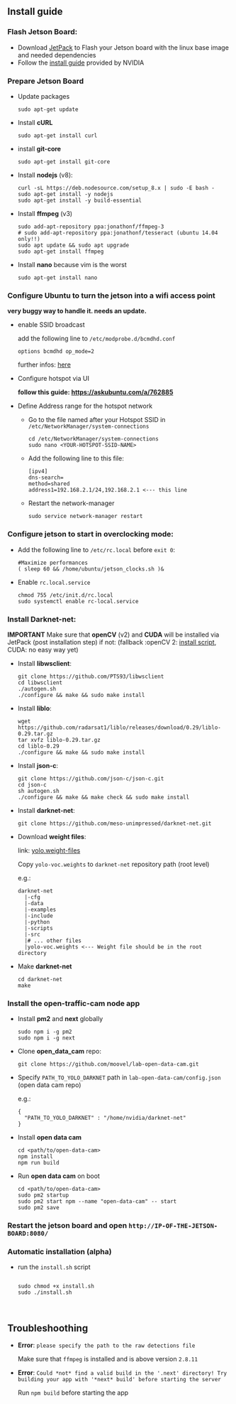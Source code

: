 ## Install guide

### Flash Jetson Board:

- Download [JetPack](https://developer.nvidia.com/embedded/downloads#?search=jetpack%203.1) to Flash your Jetson board with the linux base image and needed dependencies
- Follow the [install guide](http://docs.nvidia.com/jetpack-l4t/3.1/index.html#developertools/mobile/jetpack/l4t/3.1/jetpack_l4t_install.htm) provided by NVIDIA
### Prepare Jetson Board

- Update packages

  ```
  sudo apt-get update
  ```

- Install __cURL__

  ```
  sudo apt-get install curl
  ```

- install __git-core__

  ```
  sudo apt-get install git-core
  ```

- Install __nodejs__ (v8):

  ```
  curl -sL https://deb.nodesource.com/setup_8.x | sudo -E bash -
  sudo apt-get install -y nodejs
  sudo apt-get install -y build-essential
  ```

- Install __ffmpeg__ (v3)

  ```
  sudo add-apt-repository ppa:jonathonf/ffmpeg-3
  # sudo add-apt-repository ppa:jonathonf/tesseract (ubuntu 14.04 only!!)
  sudo apt update && sudo apt upgrade
  sudo apt-get install ffmpeg
  ```

- Install __nano__ because vim is the worst

  ```
  sudo apt-get install nano
  ```

### Configure Ubuntu to turn the jetson into a wifi access point

__very buggy way to handle it. needs an update.__

- enable SSID broadcast 

  add the following line to `/etc/modprobe.d/bcmdhd.conf`

  ```
  options bcmdhd op_mode=2
  ```

  further infos: [here](https://devtalk.nvidia.com/default/topic/910608/jetson-tx1/setting-up-wifi-access-point-on-tx1/post/4786912/#4786912)

- Configure hotspot via UI 

  __follow this guide: <https://askubuntu.com/a/762885>__

- Define Address range for the hotspot network

  - Go to the file named after your Hotspot SSID in `/etc/NetworkManager/system-connections`

    ```
    cd /etc/NetworkManager/system-connections
    sudo nano <YOUR-HOTSPOT-SSID-NAME>
    ```

  - Add the following line to this file:

    ```
    [ipv4]
    dns-search=
    method=shared
    address1=192.168.2.1/24,192.168.2.1 <--- this line
    ```

  - Restart the network-manager

    ```
    sudo service network-manager restart
    ```


### Configure jetson to start in overclocking mode:

  - Add the following line to `/etc/rc.local` before `exit 0`:

     ```
     #Maximize performances 
     ( sleep 60 && /home/ubuntu/jetson_clocks.sh )&
     ```

  - Enable `rc.local.service`

     ```
     chmod 755 /etc/init.d/rc.local
     sudo systemctl enable rc-local.service
     ```


### Install Darknet-net:

__IMPORTANT__ Make sure that __openCV__ (v2) and __CUDA__ will be installed via JetPack (post installation step)
if not:  (fallback :openCV 2: [install script](https://gist.github.com/jayant-yadav/809723151f2f72a93b2ee1040c337427#file-opencv_install-sh), CUDA: no easy way yet)

- Install __libwsclient__:

  ```
  git clone https://github.com/PTS93/libwsclient
  cd libwsclient
  ./autogen.sh
  ./configure && make && sudo make install
  ```

- Install __liblo__:

  ```
  wget https://github.com/radarsat1/liblo/releases/download/0.29/liblo-0.29.tar.gz
  tar xvfz liblo-0.29.tar.gz
  cd liblo-0.29
  ./configure && make && sudo make install
  ```

- Install __json-c__:

  ```
  git clone https://github.com/json-c/json-c.git
  cd json-c
  sh autogen.sh
  ./configure && make && make check && sudo make install
  ```

-   Install __darknet-net__:

    ```
    git clone https://github.com/meso-unimpressed/darknet-net.git
    ```

- Download __weight files__:

  link: [yolo.weight-files](https://pjreddie.com/media/files/yolo-voc.weights)

  Copy `yolo-voc.weights` to `darknet-net` repository path (root level)

  e.g.:

  ```
  darknet-net
    |-cfg
    |-data
    |-examples
    |-include
    |-python
    |-scripts
    |-src
    |# ... other files
    |yolo-voc.weights <--- Weight file should be in the root directory
  ```

- Make __darknet-net__

  ```
  cd darknet-net
  make
  ```

### Install the open-traffic-cam node app

- Install __pm2__ and __next__ globally

  ```
  sudo npm i -g pm2
  sudo npm i -g next
  ```

- Clone __open_data_cam__ repo:

  ```
  git clone https://github.com/moovel/lab-open-data-cam.git
  ```

- Specify `PATH_TO_YOLO_DARKNET` path in `lab-open-data-cam/config.json` (open data cam repo)

  e.g.:

  ```
  {
  	"PATH_TO_YOLO_DARKNET" : "/home/nvidia/darknet-net"
  }
  ```

- Install __open data cam__

  ```
  cd <path/to/open-data-cam>
  npm install
  npm run build
  ```

- Run __open data cam__ on boot

  ```
  cd <path/to/open-data-cam>
  sudo pm2 startup  
  sudo pm2 start npm --name "open-data-cam" -- start
  sudo pm2 save
  ```

### Restart the jetson board and open `http://IP-OF-THE-JETSON-BOARD:8080/`

### Automatic installation (alpha)

- run the `install.sh` script

  ```

  sudo chmod +x install.sh
  sudo ./install.sh
  ```

  ​

## Troubleshoothing

- __Error__: `please specify the path to the raw detections file`

  Make sure that `ffmpeg` is installed and is above version `2.8.11` 

- __Error__: `Could *not* find a valid build in the '.next' directory! Try building your app with '*next* build' before starting the server`

  Run `npm build` before starting the app

